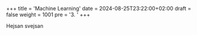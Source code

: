 +++
title = 'Machine Learning'
date = 2024-08-25T23:22:00+02:00
draft = false
weight = 1001
pre = '3. '
+++

Hejsan svejsan